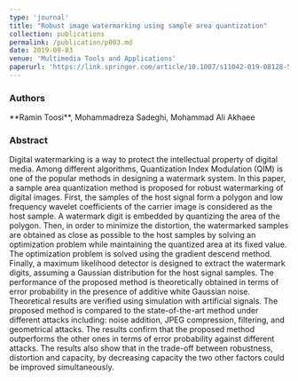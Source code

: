 ```yaml
---
type: 'journal'
title: "Robust image watermarking using sample area quantization"
collection: publications
permalink: /publication/p003.md
date: 2019-09-03
venue: 'Multimedia Tools and Applications'
paperurl: 'https://link.springer.com/article/10.1007/s11042-019-08128-5'
---
```


<h3> Authors </h3>
**Ramin Toosi**, Mohammadreza Sadeghi, Mohammad Ali Akhaee

<h3> Abstract </h3>
Digital watermarking is a way to protect the intellectual property of digital media. Among different algorithms, Quantization Index Modulation (QIM) is one of the popular methods in designing a watermark system. In this paper, a sample area quantization method is proposed for robust watermarking of digital images. First, the samples of the host signal form a polygon and low frequency wavelet coefficients of the carrier image is considered as the host sample. A watermark digit is embedded by quantizing the area of the polygon. Then, in order to minimize the distortion, the watermarked samples are obtained as close as possible to the host samples by solving an optimization problem while maintaining the quantized area at its fixed value. The optimization problem is solved using the gradient descend method. Finally, a maximum likelihood detector is designed to extract the watermark digits, assuming a Gaussian distribution for the host signal samples. The performance of the proposed method is theoretically obtained in terms of error probability in the presence of additive white Gaussian noise. Theoretical results are verified using simulation with artificial signals. The proposed method is compared to the state-of-the-art method under different attacks including: noise addition, JPEG compression, filtering, and geometrical attacks. The results confirm that the proposed method outperforms the other ones in terms of error probability against different attacks. The results also show that in the trade-off between robustness, distortion and capacity, by decreasing capacity the two other factors could be improved simultaneously.
